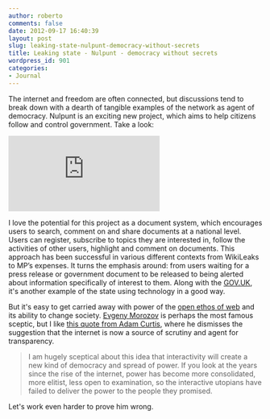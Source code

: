 ```yaml
---
author: roberto
comments: false
date: 2012-09-17 16:40:39
layout: post
slug: leaking-state-nulpunt-democracy-without-secrets
title: Leaking state - Nulpunt - democracy without secrets
wordpress_id: 901
categories:
- Journal
---
```


The internet and freedom are often connected, but discussions tend to break down with a dearth of tangible examples of the network as agent of democracy. Nulpunt is an exciting new project, which aims to help citizens follow and control government. Take a look:


<div class='embed-container'><iframe src='https://player.vimeo.com/video/43562090' frameborder='0'></iframe></div>


I love the potential for this project as a document system, which encourages users to search, comment on and share documents at a national level. Users can register, subscribe to topics they are interested in, follow the activities of other users, highlight and comment on documents. This approach has been successful in various different contexts from WikiLeaks to MP’s expenses. It turns the emphasis around: from users waiting for a press release or government document to be released to being alerted about information specifically of interest to them. Along with the [GOV.UK](https://www.gov.uk/), it's another example of the state using technology in a good way.

But it's easy to get carried away with power of the [open ethos of web](http://www.robertocarroll.com/2012/04/27/behind-closed-doors/) and its ability to change society. [Evgeny Morozov](https://twitter.com/evgenymorozov) is perhaps the most famous sceptic, but I like [this quote from Adam Curtis](http://www.guardian.co.uk/media/2012/aug/22/adam-curtis-edinburgh-tv-festival), where he dismisses the suggestion that the internet is now a source of scrutiny and agent for transparency.

> I am hugely sceptical about this idea that interactivity will create a new kind of democracy and spread of power. If you look at the years since the rise of the internet, power has become more consolidated, more elitist, less open to examination, so the interactive utopians have failed to deliver the power to the people they promised.



Let's work even harder to prove him wrong.





